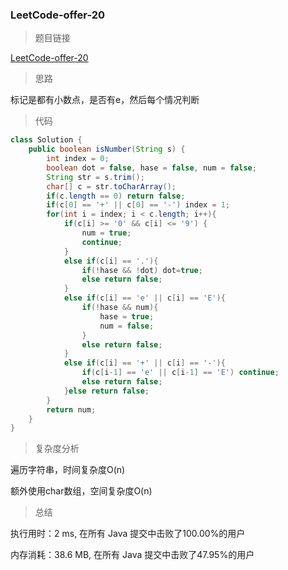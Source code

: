 ### LeetCode-offer-20

> 题目链接

[LeetCode-offer-20](https://leetcode-cn.com/problems/biao-shi-shu-zhi-de-zi-fu-chuan-lcof/)

> 思路

标记是都有小数点，是否有e，然后每个情况判断

> 代码

```java
class Solution {
    public boolean isNumber(String s) {
        int index = 0;
        boolean dot = false, hase = false, num = false;
        String str = s.trim();
        char[] c = str.toCharArray();
        if(c.length == 0) return false;
        if(c[0] == '+' || c[0] == '-') index = 1;
        for(int i = index; i < c.length; i++){
            if(c[i] >= '0' && c[i] <= '9') {
                num = true;
                continue;
            }
            else if(c[i] == '.'){
                if(!hase && !dot) dot=true;
                else return false;
            }
            else if(c[i] == 'e' || c[i] == 'E'){
                if(!hase && num){
                    hase = true;
                    num = false;
                }
                else return false;
            }
            else if(c[i] == '+' || c[i] == '-'){
                if(c[i-1] == 'e' || c[i-1] == 'E') continue;
                else return false;
            }else return false;
        }
        return num;
    }
}
```

> 复杂度分析

遍历字符串，时间复杂度O(n)

额外使用char数组，空间复杂度O(n)

> 总结

执行用时：2 ms, 在所有 Java 提交中击败了100.00%的用户

内存消耗：38.6 MB, 在所有 Java 提交中击败了47.95%的用户

